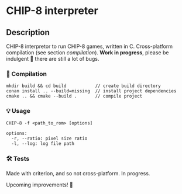 # CHIP-8 interpreter
## Description
CHIP-8 interpretor to run CHIP-8 games, written in C.
Cross-platform compilation (see section *compilation*).
**Work in progress**, please be indulgent 🙏 there are still a lot of bugs.
### 🤖 Compilation
```shell script
mkdir build && cd build           // create build directory
conan install .. --build=missing  // install project dependencies
cmake .. && cmake --build .       // compile project
```
### 💡 Usage
```shell script
CHIP-8 -f <path_to_rom> [options]

options:
  -r, --ratio: pixel size ratio
  -l, --log: log file path
```

### 🛠 Tests
Made with criterion, and so not cross-platform. In progress.

Upcoming improvements! 🥳
